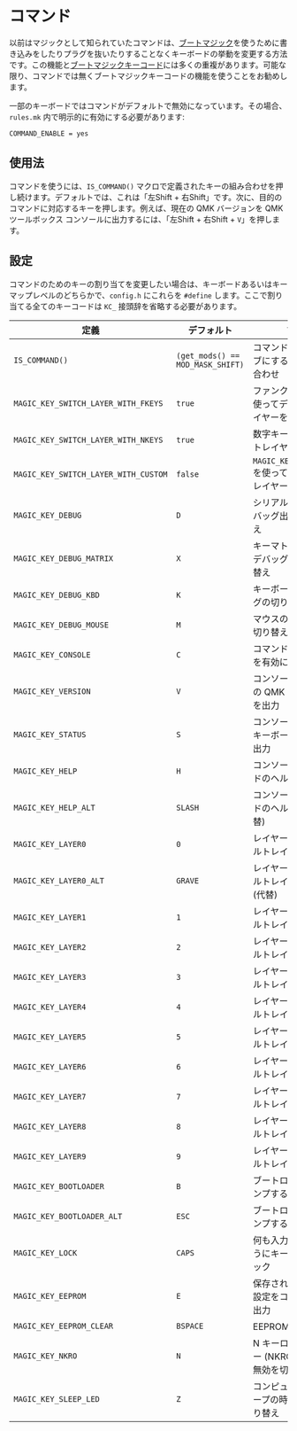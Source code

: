 # コマンド

<!---
  original document: 0.8.94:docs/feature_command.md
  git diff 0.8.94 HEAD -- docs/feature_command.md | cat
-->

以前はマジックとして知られていたコマンドは、[ブートマジック](ja/feature_bootmagic.md)を使うために書き込みをしたりプラグを抜いたりすることなくキーボードの挙動を変更する方法です。この機能と[ブートマジックキーコード](feature_bootmagic.md#keycodes)には多くの重複があります。可能な限り、コマンドでは無くブートマジックキーコードの機能を使うことをお勧めします。

一部のキーボードではコマンドがデフォルトで無効になっています。その場合、`rules.mk` 内で明示的に有効にする必要があります:

```make
COMMAND_ENABLE = yes
```

## 使用法

コマンドを使うには、`IS_COMMAND()` マクロで定義されたキーの組み合わせを押し続けます。デフォルトでは、これは「左Shift + 右Shift」です。次に、目的のコマンドに対応するキーを押します。例えば、現在の QMK バージョンを QMK ツールボックス コンソールに出力するには、「左Shift + 右Shift + `V`」を押します。

## 設定

コマンドのためのキーの割り当てを変更したい場合は、キーボードあるいはキーマップレベルのどちらかで、`config.h` にこれらを `#define` します。ここで割り当てる全てのキーコードは `KC_` 接頭辞を省略する必要があります。

| 定義 | デフォルト | 説明 |
|------------------------------------|--------------------------------|------------------------------------------------|
| `IS_COMMAND()` | `(get_mods() == MOD_MASK_SHIFT)` | コマンドをアクティブにするキーの組み合わせ |
| `MAGIC_KEY_SWITCH_LAYER_WITH_FKEYS` | `true` | ファンクション行を使ってデフォルトレイヤーを設定 |
| `MAGIC_KEY_SWITCH_LAYER_WITH_NKEYS` | `true` | 数字キーでデフォルトレイヤーを設定 |
| `MAGIC_KEY_SWITCH_LAYER_WITH_CUSTOM` | `false` | `MAGIC_KEY_LAYER0..9` を使ってデフォルトレイヤーを設定 |
| `MAGIC_KEY_DEBUG` | `D` | シリアルを介するデバッグ出力の切り替え |
| `MAGIC_KEY_DEBUG_MATRIX` | `X` | キーマトリックスのデバッグ出力の切り替え |
| `MAGIC_KEY_DEBUG_KBD` | `K` | キーボードのデバッグの切り替え |
| `MAGIC_KEY_DEBUG_MOUSE` | `M` | マウスのデバッグの切り替え |
| `MAGIC_KEY_CONSOLE` | `C` | コマンドコンソールを有効にする |
| `MAGIC_KEY_VERSION` | `V` | コンソールに実行中の QMK バージョンを出力 |
| `MAGIC_KEY_STATUS` | `S` | コンソールに現在のキーボードの状態を出力 |
| `MAGIC_KEY_HELP` | `H` | コンソールにコマンドのヘルプを出力 |
| `MAGIC_KEY_HELP_ALT` | `SLASH` | コンソールにコマンドのヘルプを出力 (代替) |
| `MAGIC_KEY_LAYER0` | `0` | レイヤー 0 をデフォルトレイヤーにする |
| `MAGIC_KEY_LAYER0_ALT` | `GRAVE` | レイヤー 0 をデフォルトレイヤーにする (代替) |
| `MAGIC_KEY_LAYER1` | `1` | レイヤー 1 をデフォルトレイヤーにする |
| `MAGIC_KEY_LAYER2` | `2` | レイヤー 2 をデフォルトレイヤーにする |
| `MAGIC_KEY_LAYER3` | `3` | レイヤー 3 をデフォルトレイヤーにする |
| `MAGIC_KEY_LAYER4` | `4` | レイヤー 4 をデフォルトレイヤーにする |
| `MAGIC_KEY_LAYER5` | `5` | レイヤー 5 をデフォルトレイヤーにする |
| `MAGIC_KEY_LAYER6` | `6` | レイヤー 6 をデフォルトレイヤーにする |
| `MAGIC_KEY_LAYER7` | `7` | レイヤー 7 をデフォルトレイヤーにする |
| `MAGIC_KEY_LAYER8` | `8` | レイヤー 8 をデフォルトレイヤーにする |
| `MAGIC_KEY_LAYER9` | `9` | レイヤー 9 をデフォルトレイヤーにする |
| `MAGIC_KEY_BOOTLOADER` | `B` | ブートローダにジャンプする |
| `MAGIC_KEY_BOOTLOADER_ALT` | `ESC` | ブートローダにジャンプする (代替) |
| `MAGIC_KEY_LOCK` | `CAPS` | 何も入力できないようにキーボードをロック |
| `MAGIC_KEY_EEPROM` | `E` | 保存された EEPROM 設定をコンソールに出力 |
| `MAGIC_KEY_EEPROM_CLEAR` | `BSPACE` | EEPROM をクリア |
| `MAGIC_KEY_NKRO` | `N` | N キーロールオーバー (NKRO) の有効・無効を切り替え |
| `MAGIC_KEY_SLEEP_LED` | `Z` | コンピュータがスリープの時に LED を切り替え |
